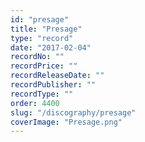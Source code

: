 ```yaml
---
id: "presage"
title: "Presage"
type: "record"
date: "2017-02-04"
recordNo: ""
recordPrice: ""
recordReleaseDate: ""
recordPublisher: ""
recordType: ""
order: 4400
slug: "/discography/presage"
coverImage: "Presage.png"
---
```



